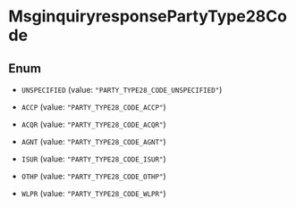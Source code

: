 

# MsginquiryresponsePartyType28Code

## Enum


* `UNSPECIFIED` (value: `"PARTY_TYPE28_CODE_UNSPECIFIED"`)

* `ACCP` (value: `"PARTY_TYPE28_CODE_ACCP"`)

* `ACQR` (value: `"PARTY_TYPE28_CODE_ACQR"`)

* `AGNT` (value: `"PARTY_TYPE28_CODE_AGNT"`)

* `ISUR` (value: `"PARTY_TYPE28_CODE_ISUR"`)

* `OTHP` (value: `"PARTY_TYPE28_CODE_OTHP"`)

* `WLPR` (value: `"PARTY_TYPE28_CODE_WLPR"`)



